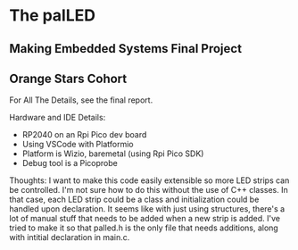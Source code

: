 # The palLED
## Making Embedded Systems Final Project
## Orange Stars Cohort

For All The Details, see the final report.

Hardware and IDE Details:
* RP2040 on an Rpi Pico dev board
* Using VSCode with Platformio
* Platform is Wizio, baremetal (using Rpi Pico SDK)
* Debug tool is a Picoprobe

Thoughts:
I want to make this code easily extensible so more LED strips can be controlled.  I'm not sure how to do this without the use of C++ classes.  In that case, each LED strip could be a class and initialization could be handled upon declaration.  It seems like with just using structures, there's a lot of manual stuff that needs to be added when a new strip is added.  I've tried to make it so that palled.h is the only file that needs additions, along with intitial declaration in main.c.


